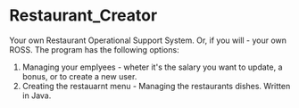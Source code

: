 # Restaurant_Creator
Your own Restaurant Operational Support System. Or, if you will - your own ROSS.
The program has the following options:
1. Managing your emplyees - wheter it's the salary you want to update, a bonus, or to create a new user. 
2. Creating the restauarnt menu -  Managing the restaurants dishes.
Written in Java.
